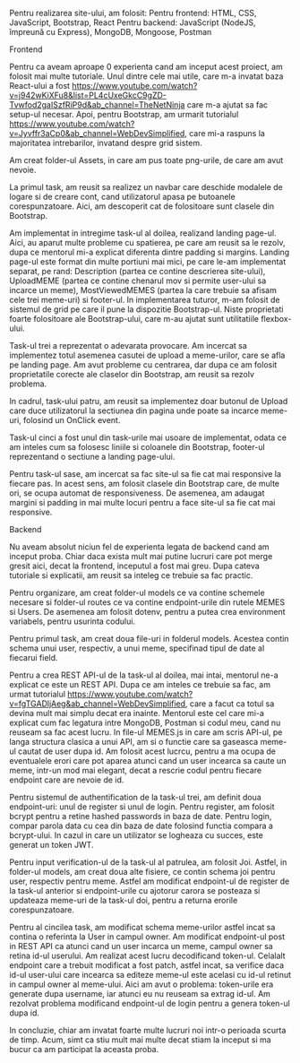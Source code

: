 Pentru realizarea site-ului, am folosit:
    Pentru frontend: HTML, CSS, JavaScript, Bootstrap, React
    Pentru backend: JavaScript (NodeJS, împreună cu Express), MongoDB, Mongoose, Postman


Frontend

Pentru ca aveam aproape 0 experienta cand am inceput acest proiect, am folosit mai multe tutoriale. Unul dintre cele mai utile, care m-a invatat baza React-ului a fost https://www.youtube.com/watch?v=j942wKiXFu8&list=PL4cUxeGkcC9gZD-Tvwfod2gaISzfRiP9d&ab_channel=TheNetNinja care m-a ajutat sa fac setup-ul necesar. Apoi, pentru Bootstrap, am urmarit tutorialul https://www.youtube.com/watch?v=Jyvffr3aCp0&ab_channel=WebDevSimplified, care mi-a raspuns la majoritatea intrebarilor, invatand despre grid sistem.

Am creat folder-ul Assets, in care am pus toate png-urile, de care am avut nevoie.

La primul task, am reusit sa realizez un navbar care deschide modalele de logare si de creare cont, cand utilizatorul apasa pe butoanele corespunzatoare. Aici, am descoperit cat de folositoare sunt clasele din Bootstrap.

Am implementat in intregime task-ul al doilea, realizand landing page-ul. Aici, au aparut multe probleme cu spatierea, pe care am reusit sa le rezolv, dupa ce mentorul mi-a explicat diferenta dintre padding si margins. Landing page-ul este format din multe portiuni mai mici, pe care le-am implementat separat, pe rand: Description (partea ce contine descrierea site-ului), UploadMEME (partea ce contine chenarul mov si permite user-ului sa incarce un meme), MostViewedMEMES (partea la care trebuie sa afisam cele trei meme-uri) si footer-ul. In implementarea tuturor, m-am folosit de sistemul de grid pe care il pune la dispozitie Bootstrap-ul. Niste proprietati foarte folositoare ale Bootstrap-ului, care m-au ajutat sunt utilitatiile flexbox-ului.

Task-ul trei a reprezentat o adevarata provocare. Am incercat sa implementez totul asemenea casutei de upload a meme-urilor, care se afla pe landing page. Am avut probleme cu centrarea, dar dupa ce am folosit proprietatile corecte ale claselor din Bootstrap, am reusit sa rezolv problema.

In cadrul, task-ului patru, am reusit sa implementez doar butonul de Upload care duce utilizatorul la sectiunea din pagina unde poate sa incarce meme-uri, folosind un OnClick event.

Task-ul cinci a fost unul din task-urile mai usoare de implementat, odata ce am inteles cum sa folosesc liniile si coloanele din Bootstrap, footer-ul reprezentand o sectiune a landing page-ului.

Pentru task-ul sase, am incercat sa fac site-ul sa fie cat mai responsive la fiecare pas. In acest sens, am folosit clasele din Bootstrap care, de multe ori, se ocupa automat de responsiveness. De asemenea, am adaugat margini si padding in mai multe locuri pentru a face site-ul sa fie cat mai responsive.



Backend

Nu aveam absolut niciun fel de experienta legata de backend cand am inceput proba. Chiar daca exista mult mai putine lucruri care pot merge gresit aici, decat la frontend, inceputul a fost mai greu. Dupa cateva tutoriale si explicatii, am reusit sa inteleg ce trebuie sa fac practic.

Pentru organizare, am creat folder-ul models ce va contine schemele necesare si folder-ul routes ce va contine endpoint-urile din rutele MEMES si Users. De asemenea am folosit dotenv, pentru a putea crea environment variabels, pentru usurinta codului.

Pentru primul task, am creat doua file-uri in folderul models. Acestea contin schema unui user, respectiv, a unui meme, specifinad tipul de date al fiecarui field.

Pentru a crea REST API-ul de la task-ul al doilea, mai intai, mentorul ne-a explicat ce este un REST API. Dupa ce am inteles ce trebuie sa fac, am urmat tutorialul https://www.youtube.com/watch?v=fgTGADljAeg&ab_channel=WebDevSimplified, care a facut ca totul sa devina mult mai simplu decat era inainte. Mentorul este cel care mi-a explicat cum fac legatura intre MongoDB, Postman si codul meu, cand nu reuseam sa fac acest lucru. In file-ul MEMES.js in care am scris API-ul, pe langa structura clasica a unui API, am si o functie care sa gaseasca meme-ul cautat de user dupa id. Am folosit acest lucrcu, pentru a ma ocupa de eventualele erori care pot aparea atunci cand un user incearca sa caute un meme, intr-un mod mai elegant, decat a rescrie codul pentru fiecare endpoint care are nevoie de id.

Pentru sistemul de authentification de la task-ul trei, am definit doua endpoint-uri: unul de register si unul de login. Pentru register, am folosit bcrypt pentru a retine hashed passwords in baza de date.  Pentru login, compar parola data cu cea din baza de date folosind functia compara a bcrypt-ului. In cazul in care un utilizator se logheaza cu succes, este generat un token JWT.

Pentru input verification-ul de la task-ul al patrulea, am folosit Joi. Astfel, in folder-ul models, am creat doua alte fisiere, ce contin schema joi pentru user, respectiv pentru meme. Astfel am modificat endpoint-ul de register de la task-ul anterior si endpoint-urile cu ajotorur carora se posteaza si updateaza meme-uri de la task-ul doi, pentru a returna erorile corespunzatoare.

Pentru al cincilea task, am modificat schema meme-urilor astfel incat sa contina o referinta la User in campul owner. Am modificat endpoint-ul post in REST API ca atunci cand un user incarca un meme, campul owner sa retina id-ul userului. Am realizat acest lucru decodificand token-ul. Celalalt endpoint care a trebuit modificat a fost patch, astfel incat, sa verifice daca id-ul user-ului care incearca sa editeze meme-ul este acelasi cu id-ul retinut in campul owner al meme-ului. Aici am avut o problema: token-urile era generate dupa username, iar atunci eu nu reuseam sa extrag id-ul. Am rezolvat problema modificand endpoint-ul de login pentru a genera token-ul dupa id.


In concluzie, chiar am invatat foarte multe lucruri noi intr-o perioada scurta de timp. Acum, simt ca stiu mult mai multe decat stiam la inceput si ma bucur ca am participat la aceasta proba.